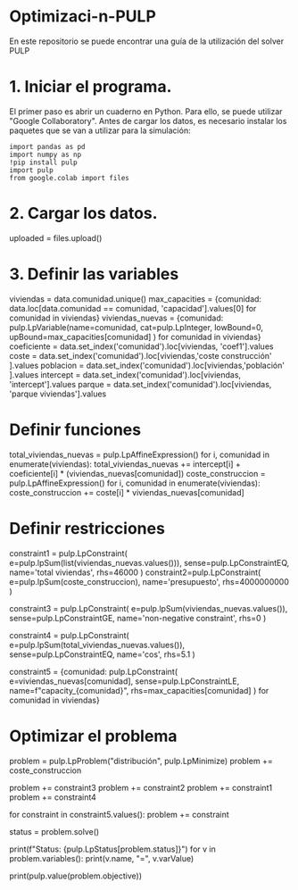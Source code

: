 # Optimizaci-n-PULP
En este repositorio se puede encontrar una guía de la utilización del solver PULP

# 1. Iniciar el programa.
El primer paso es abrir un cuaderno en Python. Para ello, se puede utilizar "Google Collaboratory".
Antes de cargar los datos, es necesario instalar los paquetes que se van a utilizar para la simulación:
```shell
import pandas as pd
import numpy as np
!pip install pulp
import pulp
from google.colab import files
```

# 2. Cargar los datos.
uploaded = files.upload()

# 3. Definir las variables
viviendas = data.comunidad.unique()
max_capacities = {comunidad: data.loc[data.comunidad == comunidad, 'capacidad'].values[0] for comunidad in viviendas}
viviendas_nuevas = {comunidad: pulp.LpVariable(name=comunidad, cat=pulp.LpInteger, lowBound=0, upBound=max_capacities[comunidad] ) for comunidad in viviendas}
coeficiente = data.set_index('comunidad').loc[viviendas, 'coef1'].values
coste = data.set_index('comunidad').loc[viviendas,'coste construcción' ].values
poblacion = data.set_index('comunidad').loc[viviendas,'población' ].values
intercept = data.set_index('comunidad').loc[viviendas, 'intercept'].values
parque = data.set_index('comunidad').loc[viviendas, 'parque viviendas'].values

# Definir funciones
total_viviendas_nuevas = pulp.LpAffineExpression()
for i, comunidad in enumerate(viviendas):
    total_viviendas_nuevas += intercept[i] + coeficiente[i] * (viviendas_nuevas[comunidad])
coste_construccion = pulp.LpAffineExpression()
for i, comunidad in enumerate(viviendas):
    coste_construccion +=  coste[i] * viviendas_nuevas[comunidad]


# Definir restricciones
constraint1 = pulp.LpConstraint(
    e=pulp.lpSum(list(viviendas_nuevas.values())),
    sense=pulp.LpConstraintEQ,
    name='total viviendas',
    rhs=46000
)
constraint2=pulp.LpConstraint(
    e=pulp.lpSum(coste_construccion),
    name='presupuesto',
    rhs=4000000000
)

constraint3 = pulp.LpConstraint(
    e=pulp.lpSum(viviendas_nuevas.values()),
    sense=pulp.LpConstraintGE, 
    name='non-negative constraint',
    rhs=0
)

constraint4 = pulp.LpConstraint(
    e=pulp.lpSum(total_viviendas_nuevas.values()),
    sense=pulp.LpConstraintEQ, 
    name='cos',
    rhs=5.1
)

constraint5 = {comunidad: pulp.LpConstraint(
    e=viviendas_nuevas[comunidad],
    sense=pulp.LpConstraintLE,
    name=f"capacity_{comunidad}",
    rhs=max_capacities[comunidad]
) for comunidad in viviendas}

# Optimizar el problema
problem = pulp.LpProblem("distribución", pulp.LpMinimize)
problem += coste_construccion


problem += constraint3
problem += constraint2
problem += constraint1
problem += constraint4

for constraint in constraint5.values():
    problem += constraint

status = problem.solve()

print(f"Status: {pulp.LpStatus[problem.status]}")
for v in problem.variables():
    print(v.name, "=", v.varValue)
    
print(pulp.value(problem.objective))

